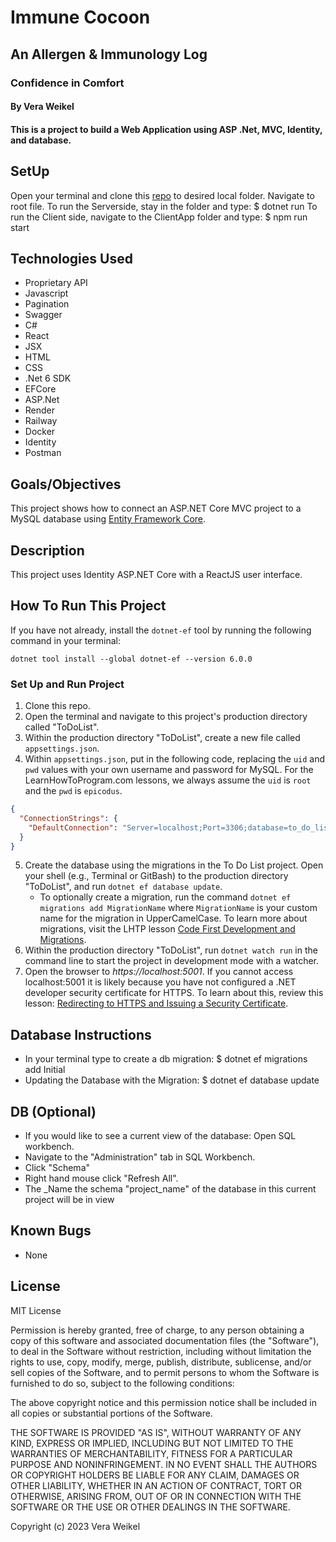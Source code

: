 
# Immune Cocoon 
## An Allergen & Immunology Log
### Confidence in Comfort

#### By Vera Weikel 

#### This is a project to build a Web Application using ASP .Net, MVC, Identity, and database.

## SetUp
Open your terminal and clone this [repo](https://github.com/QuietEvolver/immune-cocoon.git) to desired local folder.
Navigate to root file. 
To run the Serverside, stay in the folder and type: 
  $ dotnet run
To run the Client side, navigate to the ClientApp folder and type: 
  $ npm run start

## Technologies Used
<!-- * $ dotnet add Standard.AI.OpenAI ( C# ) -->
* Proprietary API
* Javascript
* Pagination
* Swagger
* C#
* React
* JSX
* HTML
* CSS
* .Net 6 SDK
* EFCore
* ASP.Net
* Render
* Railway
* Docker
* Identity
* Postman

## Goals/Objectives

This project shows how to connect an ASP.NET Core MVC project to a MySQL database using [Entity Framework Core](https://learn.microsoft.com/en-us/ef/core/).

## Description

This project uses Identity ASP.NET Core with a ReactJS user interface. 

## How To Run This Project

If you have not already, install the `dotnet-ef` tool by running the following command in your terminal:

```
dotnet tool install --global dotnet-ef --version 6.0.0
```

### Set Up and Run Project

1. Clone this repo.
2. Open the terminal and navigate to this project's production directory called "ToDoList".
3. Within the production directory "ToDoList", create a new file called `appsettings.json`.
4. Within `appsettings.json`, put in the following code, replacing the `uid` and `pwd` values with your own username and password for MySQL. For the LearnHowToProgram.com lessons, we always assume the `uid` is `root` and the `pwd` is `epicodus`.

```json
{
  "ConnectionStrings": {
    "DefaultConnection": "Server=localhost;Port=3306;database=to_do_list_with_auth;uid=root;pwd=epicodus;"
  }
}
```

5. Create the database using the migrations in the To Do List project. Open your shell (e.g., Terminal or GitBash) to the production directory "ToDoList", and run `dotnet ef database update`. 
    - To optionally create a migration, run the command `dotnet ef migrations add MigrationName` where `MigrationName` is your custom name for the migration in UpperCamelCase. To learn more about migrations, visit the LHTP lesson [Code First Development and Migrations](https://www.learnhowtoprogram.com/c-and-net-part-time/many-to-many-relationships/code-first-development-and-migrations).
6. Within the production directory "ToDoList", run `dotnet watch run` in the command line to start the project in development mode with a watcher.
4. Open the browser to _https://localhost:5001_. If you cannot access localhost:5001 it is likely because you have not configured a .NET developer security certificate for HTTPS. To learn about this, review this lesson: [Redirecting to HTTPS and Issuing a Security Certificate](https://www.learnhowtoprogram.com/lessons/redirecting-to-https-and-issuing-a-security-certificate).

## Database Instructions 

* In your terminal type to create a db migration: $ dotnet ef migrations add Initial
* Updating the Database with the Migration: $ dotnet ef database update

## DB (Optional)

* If you would like to see a current view of the database: Open SQL workbench.
* Navigate to the "Administration" tab in SQL Workbench.
* Click "Schema" 
* Right hand mouse click "Refresh All".
* The _Name the schema "project_name" of the database in this current project will be in view

## Known Bugs

* None

## License

MIT License

Permission is hereby granted, free of charge, to any person obtaining a copy
of this software and associated documentation files (the "Software"), to deal
in the Software without restriction, including without limitation the rights
to use, copy, modify, merge, publish, distribute, sublicense, and/or sell
copies of the Software, and to permit persons to whom the Software is
furnished to do so, subject to the following conditions:

The above copyright notice and this permission notice shall be included in all
copies or substantial portions of the Software.

THE SOFTWARE IS PROVIDED "AS IS", WITHOUT WARRANTY OF ANY KIND, EXPRESS OR
IMPLIED, INCLUDING BUT NOT LIMITED TO THE WARRANTIES OF MERCHANTABILITY,
FITNESS FOR A PARTICULAR PURPOSE AND NONINFRINGEMENT. IN NO EVENT SHALL THE
AUTHORS OR COPYRIGHT HOLDERS BE LIABLE FOR ANY CLAIM, DAMAGES OR OTHER
LIABILITY, WHETHER IN AN ACTION OF CONTRACT, TORT OR OTHERWISE, ARISING FROM,
OUT OF OR IN CONNECTION WITH THE SOFTWARE OR THE USE OR OTHER DEALINGS IN THE
SOFTWARE.

Copyright (c) 2023 Vera Weikel 

